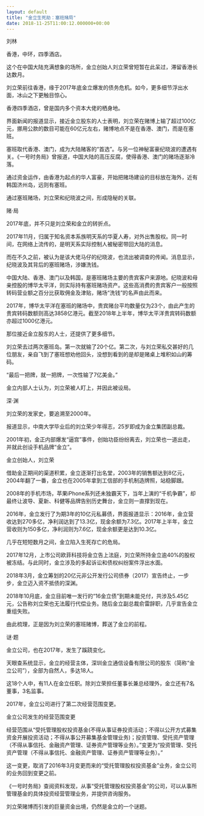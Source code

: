 ```yaml
---
layout: default
title: "金立生死劫：塞班赌局"
date: 2018-11-25T11:00:12.000000+00:00
---
```


刘林

香港，中环，四季酒店。

这个在中国大陆充满想象的场所，金立创始人刘立荣曾短暂在此呆过，滞留香港长达数月。

刘立荣前往香港，缘于2017年底金立爆发的债务危机。如今，更多细节浮出水面，冰山之下更触目惊心。

香港四季酒店，曾是国内多个资本大佬的栖身地。

界面新闻的报道显示，接近金立股东的人士表明，刘立荣在赌博上输了超过100亿元，挪用公款的数目可能在60亿元左右，赌博地点不是在香港、澳门，而是在塞班。

塞班取代香港、澳门，成为大陆赌客的“首选”。与另一位神秘富豪纪晓波的遭遇有关。《一号时务局》曾报道，中国大陆的高压反腐，使得香港、澳门的赌场逐渐冷落。

通过资金运作，由香港为起点的华人富豪，开始把赌场建设的目标放在海外，近有韩国济州岛，远则有塞班。

通过塞班赌场，刘立荣和纪晓波之间，形成隐秘的关联。

赌·局

2017年底，并不只是刘立荣和金立的转折点。

2017年11月，归属于知名资本系族明天系的华夏人寿，对外出售股权。同一时间，在网络上流传的，是明天系实际控制人被秘密带回大陆的消息。

而在不久之前，被认为是该大佬马仔的纪晓波，也流出被调查的传闻。消息显示，纪晓波及其背后的塞班赌场，涉嫌洗钱。

中国大陆、香港、澳门以及韩国，是塞班赌场主要的贵宾客户来源地。纪晓波和母亲控股的博华太平洋，则实际持有塞班赌场资产。这些高消费的贵宾客户一般按照转码营业额之百分比获取佣金及津贴，赌场“洗钱”的名声由此而来。

2017年，博华太平洋在塞班的赌场中，贵宾赌台平均数量仅为23个，由此产生的贵宾转码数额则高达3858亿港元。截至2018年上半年，博华太平洋贵宾转码数额亦超过1000亿港元。

那位接近金立股东的人士，还提供了更多细节。

刘立荣去过两次塞班岛。第一次就输了20个亿。第二次，与刘立荣私交甚好的几位朋友，亲自飞到了塞班想劝他回头，没想到看到的是却是赌桌上堆积如山的筹码。

“最后一把牌，就一把牌，一次性输了7亿美金。”

金立内部人士认为，刘立荣被人盯上，并因此被设局。

深·渊

刘立荣的发家史，要追溯至2000年。

报道显示，中南大学毕业后的刘立荣少年得志，25岁即成为金立集团副总裁。

2001年初，金正内部爆发“逼宫”事件，创始功臣纷纷离去，刘立荣也一道出走，并就此创设手机品牌“金立”。


金立创始人，刘立荣

借助金正期间的渠道积累，金立逐渐打出名堂，2003年的销售额达到8亿元，2004年翻了一番，金立也在2005年拿到工信部的手机制造牌照，站稳脚跟。

2008年的手机市场，苹果iPhone系列还未独霸天下，当年上演的“千机争霸”，却最终让波导、夏新、科健等品牌告别历史舞台，金立则一直撑到现在。

2016年，金立发行了为期3年的10亿元私募债，界面报道显示：2016年，金立营收达到270多亿，净利润达到了13.3亿，现金余额为7.3亿。2017年上半年，金立营收则为150多亿，净利润则为7.6亿，现金余额更是达到10.3亿。

几乎在短短数月之间，金立陷入生死存亡的危局。

2017年12月，上市公司欧菲科技将金立告上法庭，刘立荣所持金立逾40%的股权被冻结。与此同时，金立涉及的多起诉讼和债权纠纷案件浮出水面。

2018年3月，金立筹划的20亿元非公开发行公司债券（2017）宣告终止，一步步，金立迈入资不抵债的深渊。

2018年10月底，金立目前唯一发行的“16金立债”到期未能兑付，共涉及5.45亿元，公告称刘立荣也无法履行代偿业务。随后金立副总裁俞雷辞职，几乎宣告金立重组失败。

由此梳理，正是因为刘立荣的塞班赌博，葬送了金立的前程。

谜·题

金立公司，也在2017年，发生了蹊跷变化。

天眼查系统显示，金立的经营主体，深圳金立通信设备有限公司的股东（简称“金立公司”），全部为自然人，多达18人。

这18个人中，有11人在金立任职。除刘立荣担任董事长兼总经理外，金立还有7名董事，3名监事。

2017年，金立公司进行了第二次经营范围变更。

金立公司发生的经营范围变更

经营范围从“受托管理股权投资基金(不得从事证券投资活动；不得以公开方式募集资金开展投资活动；不得从事公开募集基金管理业务)；投资管理、受托资产管理（不得从事信托、金融资产管理、证券资产管理等业务）。”变更为“投资管理、受托资产管理（不得从事信托、金融资产管理、证券资产管理等业务）。”

这一变更，取消了2016年3月变更而来的“受托管理股权投资基金”业务，金立公司的业务回到变更之前。

《一号时务局》查阅资料发现，从事“受托管理股权投资基金”的公司，可以从事所管理基金的具体投资经营管理业务，并提供咨询服务。

刘立荣赌博而引发的巨量资金出境，仍然是金立的一个谜题。

